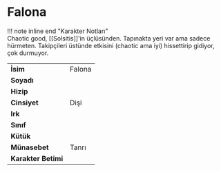 # Falona   
!!! note inline end "Karakter Notları"  
	Chaotic good, [[Solsitis]]'in üçlüsünden. Tapınakta yeri var ama sadece hürmeten. Takipçileri üstünde etkisini (chaotic ama iyi) hissettirip gidiyor, çok durmuyor.     
  
|  |  |  
|---|---|  
| **İsim** | Falona |  
| **Soyadı** |  |  
| **Hizip** |  |  
| **Cinsiyet** | Dişi |  
| **Irk** |  |  
| **Sınıf** |  |  
| **Kütük** |  |  
| **Münasebet** | Tanrı |  
| **Karakter Betimi** |  |  
  
  
